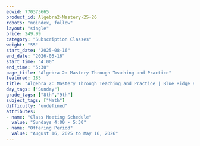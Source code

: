 ```yaml
---
ecwid: 770373665
product_id: Algebra2-Mastery-25-26
robots: "noindex, follow"
layout: "single"
price: 249.99
category: "Subscription Classes"
weight: "55"
start_date: "2025-08-16"
end_date: "2026-05-16"
start_time: "4:00"
end_time: "5:30"
page_title: "Algebra 2: Mastery Through Teaching and Practice"
featured: 185
title: "Algebra 2: Mastery Through Teaching and Practice | Blue Ridge Boost"
day_tags: ["Sunday"]
grade_tags: ["8th","9th"]
subject_tags: ["Math"]
difficulty: "undefined"
attributes:
- name: "Class Meeting Schedule"
  value: "Sundays 4:00 - 5:30"
- name: "Offering Period"
  value: "August 16, 2025 to May 16, 2026"
---
```

